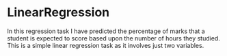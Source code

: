 # LinearRegression
In this regression task I have predicted the percentage of marks that a student is expected to score based upon the number of hours they studied. This is a simple linear regression task as it involves just two variables.
